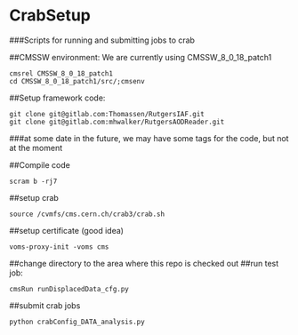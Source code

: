 # CrabSetup
###Scripts for running and submitting jobs to crab

##CMSSW environment: We are currently using CMSSW_8_0_18_patch1
```
cmsrel CMSSW_8_0_18_patch1
cd CMSSW_8_0_18_patch1/src/;cmsenv
```

##Setup framework code:
```
git clone git@gitlab.com:Thomassen/RutgersIAF.git 
git clone git@gitlab.com:mhwalker/RutgersAODReader.git
```
###at some date in the future, we may have some tags for the code, but not at the moment

##Compile code
```
scram b -rj7
```

##setup crab 
```
source /cvmfs/cms.cern.ch/crab3/crab.sh
```

##setup certificate (good idea)
```
voms-proxy-init -voms cms 
```

##change directory to the area where this repo is checked out
##run test job:
```
cmsRun runDisplacedData_cfg.py
```

##submit crab jobs
```
python crabConfig_DATA_analysis.py
```

